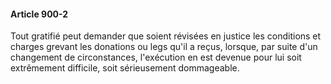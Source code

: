 #### Article 900-2

Tout gratifié peut demander que soient révisées en justice les conditions et charges grevant les donations ou legs qu'il a reçus, lorsque, par suite d'un changement de circonstances, l'exécution en est devenue pour lui soit extrêmement difficile, soit sérieusement dommageable.

